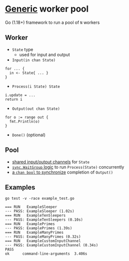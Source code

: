 # [Generic](https://gobyexample.com/generics) worker pool

Go (1.18+) framework to run a pool of `N` workers

## Worker
* `State` type
  * used for input and output
* `Input(in chan State)`
```
for ... {
  in <- State{ ... }
}
```
* `Process(i State) State`
```
i.update = ...
return i
```
* `Output(out chan State)`
```
for o := range out {
  fmt.Println(o)
}
```
* `Done()` (optional)

## Pool
* [shared input/output channels](https://gobyexample.com/worker-pools) for `State`
* [`sync.WaitGroup` logic](https://gobyexample.com/waitgroups) to run `Process(State)` concurrently
* [a `chan bool` to synchronize](https://gobyexample.com/channel-synchronization) completion of `Output()`

## Examples
```
go test -v -race example_test.go
```
```
=== RUN   ExampleSleeper
--- PASS: ExampleSleeper (1.02s)
=== RUN   ExampleTenSleepers
--- PASS: ExampleTenSleepers (0.10s)
=== RUN   ExamplePrimes
--- PASS: ExamplePrimes (1.39s)
=== RUN   ExampleManyPrimes
--- PASS: ExampleManyPrimes (0.32s)
=== RUN   ExampleCustomInputChannel
--- PASS: ExampleCustomInputChannel (0.34s)
PASS
ok  	command-line-arguments	3.406s
```
